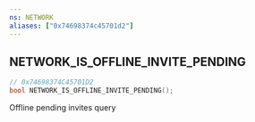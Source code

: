 ```yaml
---
ns: NETWORK
aliases: ["0x74698374c45701d2"]
---
```

## NETWORK_IS_OFFLINE_INVITE_PENDING

```c
// 0x74698374C45701D2
bool NETWORK_IS_OFFLINE_INVITE_PENDING();
```

Offline pending invites query

